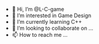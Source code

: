 - 👋 Hi, I’m @L-C-game
- 👀 I’m interested in Game Design
- 🌱 I’m currently learning C++
- 💞️ I’m looking to collaborate on ...
- 📫 How to reach me ...

<!---
L-C-game/L-C-game is a ✨ special ✨ repository because its `README.md` (this file) appears on your GitHub profile.
You can click the Preview link to take a look at your changes.
--->
